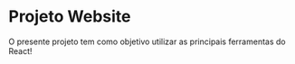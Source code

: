 <h1>Projeto Website </h1>
<p>O presente projeto tem como objetivo utilizar as principais ferramentas do React! </p>
